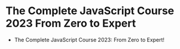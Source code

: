 # The Complete JavaScript Course 2023 From Zero to Expert

- The Complete JavaScript Course 2023: From Zero to Expert!
